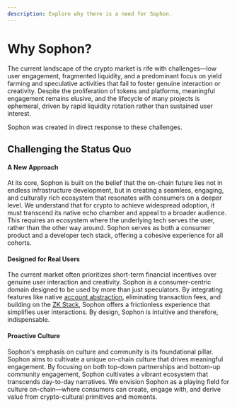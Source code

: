 ```yaml
---
description: Explore why there is a need for Sophon.
---
```


# Why Sophon?

The current landscape of the crypto market is rife with challenges—low user engagement, fragmented liquidity, and a predominant focus on yield farming and speculative activities that fail to foster genuine interaction or creativity. Despite the proliferation of tokens and platforms, meaningful engagement remains elusive, and the lifecycle of many projects is ephemeral, driven by rapid liquidity rotation rather than sustained user interest.

Sophon was created in direct response to these challenges.

## Challenging the Status Quo

#### **A New Approach**

At its core, Sophon is built on the belief that the on-chain future lies not in endless infrastructure development, but in creating a seamless, engaging, and culturally rich ecosystem that resonates with consumers on a deeper level. We understand that for crypto to achieve widespread adoption, it must transcend its native echo chamber and appeal to a broader audience. This requires an ecosystem where the underlying tech serves the user, rather than the other way around. Sophon serves as both a consumer product and a developer tech stack, offering a cohesive experience for all cohorts.

#### **Designed for Real Users**

The current market often prioritizes short-term financial incentives over genuine user interaction and creativity. Sophon is a consumer-centric domain designed to be used by more than just speculators. By integrating features like native [account abstraction](https://docs.zksync.io/zk-stack/concepts/account-abstraction), eliminating transaction fees, and building on the [ZK Stack](https://docs.zksync.io/zk-stack), Sophon offers a frictionless experience that simplifies user interactions. By design, Sophon is intuitive and therefore, indispensable.

#### **Proactive Culture**

Sophon's emphasis on culture and community is its foundational pillar. Sophon aims to cultivate a unique on-chain culture that drives meaningful engagement. By focusing on both top-down partnerships and bottom-up community engagement, Sophon cultivates a vibrant ecosystem that transcends day-to-day narratives. We envision Sophon as a playing field for culture on-chain—where consumers can create, engage with, and derive value from crypto-cultural primitives and moments.&#x20;

